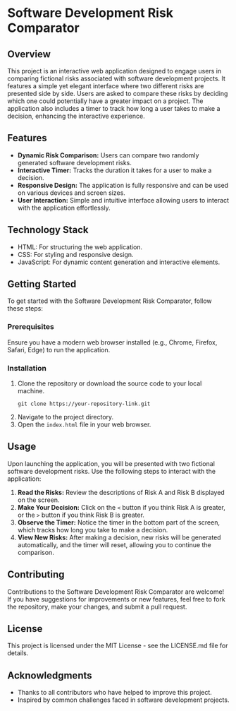 # Software Development Risk Comparator

## Overview
This project is an interactive web application designed to engage users in comparing fictional risks associated with software development projects. It features a simple yet elegant interface where two different risks are presented side by side. Users are asked to compare these risks by deciding which one could potentially have a greater impact on a project. The application also includes a timer to track how long a user takes to make a decision, enhancing the interactive experience.

## Features
- **Dynamic Risk Comparison:** Users can compare two randomly generated software development risks.
- **Interactive Timer:** Tracks the duration it takes for a user to make a decision.
- **Responsive Design:** The application is fully responsive and can be used on various devices and screen sizes.
- **User Interaction:** Simple and intuitive interface allowing users to interact with the application effortlessly.

## Technology Stack
- HTML: For structuring the web application.
- CSS: For styling and responsive design.
- JavaScript: For dynamic content generation and interactive elements.

## Getting Started
To get started with the Software Development Risk Comparator, follow these steps:

### Prerequisites
Ensure you have a modern web browser installed (e.g., Chrome, Firefox, Safari, Edge) to run the application.

### Installation
1. Clone the repository or download the source code to your local machine.
   ```
   git clone https://your-repository-link.git
   ```
2. Navigate to the project directory.
3. Open the `index.html` file in your web browser.

## Usage
Upon launching the application, you will be presented with two fictional software development risks. Use the following steps to interact with the application:

1. **Read the Risks:** Review the descriptions of Risk A and Risk B displayed on the screen.
2. **Make Your Decision:** Click on the `<` button if you think Risk A is greater, or the `>` button if you think Risk B is greater.
3. **Observe the Timer:** Notice the timer in the bottom part of the screen, which tracks how long you take to make a decision.
4. **View New Risks:** After making a decision, new risks will be generated automatically, and the timer will reset, allowing you to continue the comparison.

## Contributing
Contributions to the Software Development Risk Comparator are welcome! If you have suggestions for improvements or new features, feel free to fork the repository, make your changes, and submit a pull request.

## License
This project is licensed under the MIT License - see the LICENSE.md file for details.

## Acknowledgments
- Thanks to all contributors who have helped to improve this project.
- Inspired by common challenges faced in software development projects.
